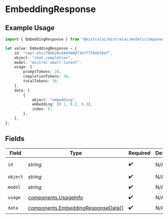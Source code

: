 # EmbeddingResponse

## Example Usage

```typescript
import { EmbeddingResponse } from "@mistralai/mistralai/models/components";

let value: EmbeddingResponse = {
    id: "cmpl-e5cc70bb28c444948073e77776eb30ef",
    object: "chat.completion",
    model: "mistral-small-latest",
    usage: {
        promptTokens: 16,
        completionTokens: 34,
        totalTokens: 50,
    },
    data: [
        {
            object: "embedding",
            embedding: [0.1, 0.2, 0.3],
            index: 0,
        },
    ],
};
```

## Fields

| Field                                                                                  | Type                                                                                   | Required                                                                               | Description                                                                            | Example                                                                                |
| -------------------------------------------------------------------------------------- | -------------------------------------------------------------------------------------- | -------------------------------------------------------------------------------------- | -------------------------------------------------------------------------------------- | -------------------------------------------------------------------------------------- |
| `id`                                                                                   | *string*                                                                               | :heavy_check_mark:                                                                     | N/A                                                                                    | cmpl-e5cc70bb28c444948073e77776eb30ef                                                  |
| `object`                                                                               | *string*                                                                               | :heavy_check_mark:                                                                     | N/A                                                                                    | chat.completion                                                                        |
| `model`                                                                                | *string*                                                                               | :heavy_check_mark:                                                                     | N/A                                                                                    | mistral-small-latest                                                                   |
| `usage`                                                                                | [components.UsageInfo](../../models/components/usageinfo.md)                           | :heavy_check_mark:                                                                     | N/A                                                                                    |                                                                                        |
| `data`                                                                                 | [components.EmbeddingResponseData](../../models/components/embeddingresponsedata.md)[] | :heavy_check_mark:                                                                     | N/A                                                                                    |                                                                                        |